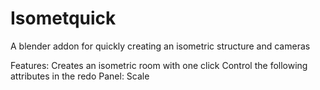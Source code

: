 # Isometquick
A blender addon for quickly creating an isometric structure and cameras

Features:
  Creates an isometric room with one click
    Control the following attributes in the redo Panel:
    Scale
